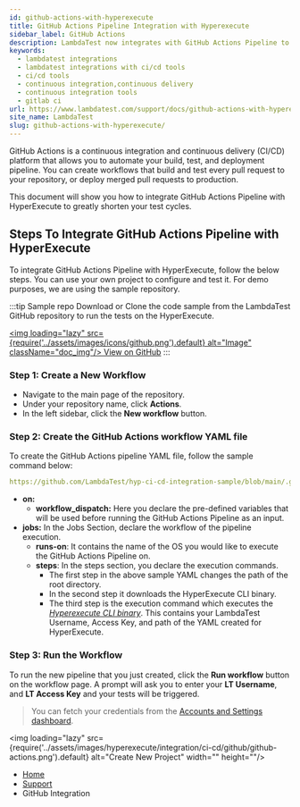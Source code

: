 ```yaml
---
id: github-actions-with-hyperexecute
title: GitHub Actions Pipeline Integration with Hyperexecute
sidebar_label: GitHub Actions
description: LambdaTest now integrates with GitHub Actions Pipeline to boost your go-to market delivery. Perform automated cross browser testing with LambdaTest to ensure your development code renders seamlessly through an online Selenium grid providing 3000+ real browsers running through machines.
keywords:
  - lambdatest integrations
  - lambdatest integrations with ci/cd tools
  - ci/cd tools
  - continuous integration,continuous delivery
  - continuous integration tools
  - gitlab ci
url: https://www.lambdatest.com/support/docs/github-actions-with-hyperexecute/
site_name: LambdaTest
slug: github-actions-with-hyperexecute/
---
```


<script type="application/ld+json"
      dangerouslySetInnerHTML={{ __html: JSON.stringify({
       "@context": "https://schema.org",
        "@type": "BreadcrumbList",
        "itemListElement": [{
          "@type": "ListItem",
          "position": 1,
          "name": "LambdaTest",
          "item": "https://www.lambdatest.com"
        },{
          "@type": "ListItem",
          "position": 2,
          "name": "Support",
          "item": "https://www.lambdatest.com/support/docs/"
        },{
          "@type": "ListItem",
          "position": 3,
          "name": "GitHub Actions Pipeline Integration",
          "item": "https://www.lambdatest.com/support/docs/github-actions-with-hyperexecute/"
        }]
      })
    }}
></script>
GitHub Actions is a continuous integration and continuous delivery (CI/CD) platform that allows you to automate your build, test, and deployment pipeline. You can create workflows that build and test every pull request to your repository, or deploy merged pull requests to production.

This document will show you how to integrate GitHub Actions Pipeline with HyperExecute to greatly shorten your test cycles.

## Steps To Integrate GitHub Actions Pipeline with HyperExecute
To integrate GitHub Actions Pipeline with HyperExecute, follow the below steps. You can use your own project to configure and test it. For demo purposes, we are using the sample repository.

:::tip Sample repo
Download or Clone the code sample from the LambdaTest GitHub repository to run the tests on the HyperExecute.

<a href="https://github.com/LambdaTest/hyp-ci-cd-integration-sample/tree/main" target="_blank" className="github__anchor"><img loading="lazy" src={require('../assets/images/icons/github.png').default} alt="Image" className="doc_img"/> View on GitHub</a>
:::

### Step 1: Create a New Workflow
-  Navigate to the main page of the repository.
-  Under your repository name, click  **Actions**.
-  In the left sidebar, click the **New workflow** button. 

### Step 2: Create the GitHub Actions workflow YAML file
To create the GitHub Actions pipeline YAML file, follow the sample command below:

```yaml reference title="github-actions.yml"
https://github.com/LambdaTest/hyp-ci-cd-integration-sample/blob/main/.github/workflows/main.yml
```
- **on:**
  - **workflow_dispatch:** Here you declare the pre-defined variables that will be used before running the GitHub Actions Pipeline as an input. 
- **jobs:**
 In the Jobs Section, declare the workflow of the pipeline execution. 
  - **runs-on**: It contains the name of the OS you would like to execute the GitHub Actions Pipeline on.
  - **steps**: In the steps section, you declare the execution commands.  
    - The first step in the above sample YAML changes the path of the root directory.
    - In the second step it downloads the HyperExecute CLI binary. 
    - The third step is the execution command which executes the [*Hyperexecute CLI binary*](https://www.lambdatest.com/support/docs/hyperexecute-cli-run-tests-on-hyperexecute-grid/). This contains your LambdaTest Username, Access Key, and path of the YAML created for HyperExecute.

### Step 3: Run the Workflow
To run the new pipeline that you just created, click the **Run workflow** button on the workflow page. A prompt will ask you to enter your **LT Username**, and **LT Access Key** and your tests will be triggered.

> You can fetch your credentials from the [Accounts and Settings dashboard](https://accounts.lambdatest.com/security).

<img loading="lazy" src={require('../assets/images/hyperexecute/integration/ci-cd/github/github-actions.png').default} alt="Create New Project" width="" height=""/>


<nav aria-label="breadcrumbs">
  <ul className="breadcrumbs">
    <li className="breadcrumbs__item">
      <a className="breadcrumbs__link" href="https://www.lambdatest.com">
        Home
      </a>
    </li>
    <li className="breadcrumbs__item">
      <a className="breadcrumbs__link" target="_self" href="https://www.lambdatest.com/support/docs/">
        Support
      </a>
    </li>
    <li className="breadcrumbs__item breadcrumbs__item--active">
      <span className="breadcrumbs__link">
        GitHub Integration
      </span>
    </li>
  </ul>
</nav>